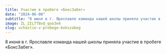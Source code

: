 ```yaml
---
title: Участие в пробеге «БоксЗабег»
date: "2024-06-08"
subtitle: "8 июня в г. Ярославле команда нашей школы приняла участие в пробеге «БоксЗабег»."
image: ZL_ZILTTBvQ_qoo3e4
slug: uchastie-v-probege-bokszabeg
---
```

8 июня в г. Ярославле команда нашей школы приняла участие в пробеге «БоксЗабег».